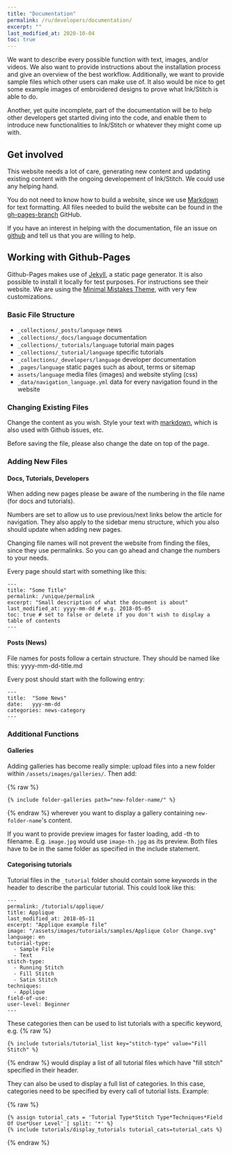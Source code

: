 ```yaml
---
title: "Documentation"
permalink: /ru/developers/documentation/
excerpt: ""
last_modified_at: 2020-10-04
toc: true
---
```

We want to describe every possible function with text, images, and/or videos. We also want to provide instructions about the installation process and give an overview of the best workflow. Additionally, we want to provide sample files which other users can make use of. It also would be nice to get some example images of embroidered designs to prove what Ink/Stitch is able to do.

Another, yet quite incomplete, part of the documentation will be to help other developers get started diving into the code, and enable them to introduce new functionalities to Ink/Stitch or whatever they might come up with.

## Get involved
This website needs a lot of care, generating new content and updating existing content with the ongoing developement of Ink/Stitch. We could use any helping hand.

You do not need to know how to build a website, since we use [Markdown](https://help.github.com/articles/basic-writing-and-formatting-syntax/) for text formatting. All files needed to build the website can be found in the [gh-pages-branch](https://github.com/inkstitch/inkstitch/tree/gh-pages) GitHub.

If you have an interest in helping with the documentation, file an issue on [github](https://github.com/inkstitch/inkstitch/issues) and tell us that you are willing to help.

## Working with Github-Pages

Github-Pages makes use of [Jekyll](https://jekyllrb.com/), a static page generator. It is also possible to install it locally for test purposes. For instructions see their website.
We are using the [Minimal Mistakes Theme](https://mmistakes.github.io/minimal-mistakes/), with very few customizations.

### Basic File Structure

* `_collections/_posts/language` news
* `_collections/_docs/language` documentation
* `_collections/_tutorials/language` tutorial main pages
* `_collections/_tutorial/language` specific tutorials
* `_collections/_developers/language` developer documentation
* `_pages/language` static pages such as about, terms or sitemap
* `assets/language` media files (images) and website styling (css)
* `_data/navigation_language.yml` data for every navigation found in the website

### Changing Existing Files
Change the content as you wish. Style your text with [markdown](https://help.github.com/articles/basic-writing-and-formatting-syntax/), which is also used with Github issues, etc.

Before saving the file, please also change the date on top of the page.

### Adding New Files

#### Docs, Tutorials, Developers
When adding new pages please be aware of the numbering in the file name (for docs and tutorials).

Numbers are set to allow us to use previous/next links below the article for navigation. They also apply to the sidebar menu structure, which you also should update when adding new pages.

Changing file names will not prevent the website from finding the files, since they use permalinks. So you can go ahead and change the numbers to your needs.

Every page should start with something like this:

```
---
title: "Some Title"
permalink: /unique/permalink
excerpt: "Small description of what the document is about"
last_modified_at: yyyy-mm-dd # e.g. 2018-05-05
toc: true # set to false or delete if you don't wish to display a table of contents
---
```

#### Posts (News)

File names for posts follow a certain structure. They should be named like this: yyyy-mm-dd-title.md

Every post should start with the following entry:

```
---
title:  "Some News"
date:   yyy-mm-dd
categories: news-category
---
```

### Additional Functions

#### Galleries

Adding galleries has become really simple: upload files into a new folder within `/assets/images/galleries/`.
Then add: 

{% raw %}
```
{% include folder-galleries path="new-folder-name/" %}
```
{% endraw %}
wherever you want to display a gallery containing `new-folder-name`'s content.

If you want to provide preview images for faster loading, add -th to filename. E.g. `image.jpg` would use `image-th.jpg` as its preview. Both files have to be in the same folder as specified in the include statement.

#### Categorising tutorials

Tutorial files in the `_tutorial` folder should contain some keywords in the header to describe the particular tutorial. This could look like this:


```
---
permalink: /tutorials/applique/
title: Applique
last_modified_at: 2018-05-11
excerpt: "Applique example file"
image: "/assets/images/tutorials/samples/Applique Color Change.svg"
language: en
tutorial-type:
  - Sample File
  - Text
stitch-type: 
  - Running Stitch
  - Fill Stitch
  - Satin Stitch
techniques:
  - Applique
field-of-use:
user-level: Beginner
---
```

These categories then can be used to list tutorials with a specific keyword, e.g. 
{% raw %}
```
{% include tutorials/tutorial_list key="stitch-type" value="Fill Stitch" %}
```
{% endraw %}
would display a list of all tutorial files which have "fill stitch" specified in their header.

They can also be used to display a full list of categories. In this case, categories need to be specified by every call of tutorial lists. Example:

{% raw %}
```
{% assign tutorial_cats = 'Tutorial Type*Stitch Type*Techniques*Field Of Use*User Level' | split: '*' %}
{% include tutorials/display_tutorials tutorial_cats=tutorial_cats %}
```
{% endraw %}



